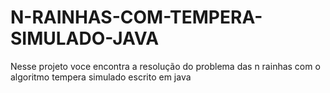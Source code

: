 # N-RAINHAS-COM-TEMPERA-SIMULADO-JAVA
Nesse projeto voce encontra a resolução do problema das n rainhas com o algoritmo tempera simulado escrito em java
